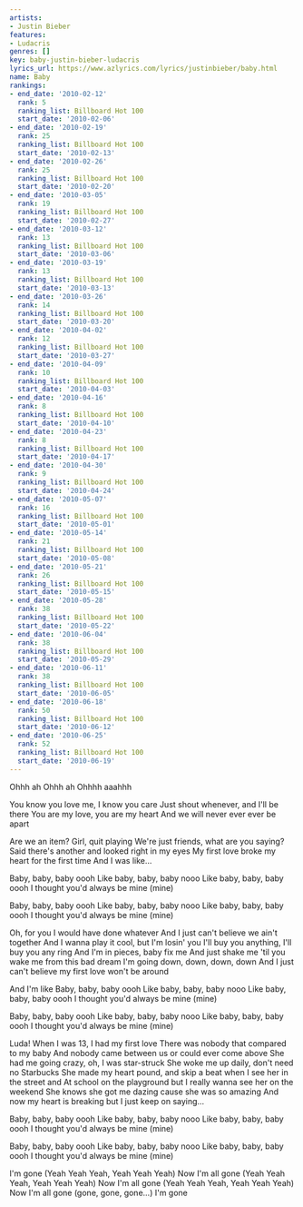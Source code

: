 ```yaml
---
artists:
- Justin Bieber
features:
- Ludacris
genres: []
key: baby-justin-bieber-ludacris
lyrics_url: https://www.azlyrics.com/lyrics/justinbieber/baby.html
name: Baby
rankings:
- end_date: '2010-02-12'
  rank: 5
  ranking_list: Billboard Hot 100
  start_date: '2010-02-06'
- end_date: '2010-02-19'
  rank: 25
  ranking_list: Billboard Hot 100
  start_date: '2010-02-13'
- end_date: '2010-02-26'
  rank: 25
  ranking_list: Billboard Hot 100
  start_date: '2010-02-20'
- end_date: '2010-03-05'
  rank: 19
  ranking_list: Billboard Hot 100
  start_date: '2010-02-27'
- end_date: '2010-03-12'
  rank: 13
  ranking_list: Billboard Hot 100
  start_date: '2010-03-06'
- end_date: '2010-03-19'
  rank: 13
  ranking_list: Billboard Hot 100
  start_date: '2010-03-13'
- end_date: '2010-03-26'
  rank: 14
  ranking_list: Billboard Hot 100
  start_date: '2010-03-20'
- end_date: '2010-04-02'
  rank: 12
  ranking_list: Billboard Hot 100
  start_date: '2010-03-27'
- end_date: '2010-04-09'
  rank: 10
  ranking_list: Billboard Hot 100
  start_date: '2010-04-03'
- end_date: '2010-04-16'
  rank: 8
  ranking_list: Billboard Hot 100
  start_date: '2010-04-10'
- end_date: '2010-04-23'
  rank: 8
  ranking_list: Billboard Hot 100
  start_date: '2010-04-17'
- end_date: '2010-04-30'
  rank: 9
  ranking_list: Billboard Hot 100
  start_date: '2010-04-24'
- end_date: '2010-05-07'
  rank: 16
  ranking_list: Billboard Hot 100
  start_date: '2010-05-01'
- end_date: '2010-05-14'
  rank: 21
  ranking_list: Billboard Hot 100
  start_date: '2010-05-08'
- end_date: '2010-05-21'
  rank: 26
  ranking_list: Billboard Hot 100
  start_date: '2010-05-15'
- end_date: '2010-05-28'
  rank: 38
  ranking_list: Billboard Hot 100
  start_date: '2010-05-22'
- end_date: '2010-06-04'
  rank: 38
  ranking_list: Billboard Hot 100
  start_date: '2010-05-29'
- end_date: '2010-06-11'
  rank: 38
  ranking_list: Billboard Hot 100
  start_date: '2010-06-05'
- end_date: '2010-06-18'
  rank: 50
  ranking_list: Billboard Hot 100
  start_date: '2010-06-12'
- end_date: '2010-06-25'
  rank: 52
  ranking_list: Billboard Hot 100
  start_date: '2010-06-19'
---
```


Ohhh ah
Ohhh ah
Ohhhh aaahhh

You know you love me, I know you care
Just shout whenever, and I'll be there
You are my love, you are my heart
And we will never ever ever be apart

Are we an item? Girl, quit playing
We're just friends, what are you saying?
Said there's another and looked right in my eyes
My first love broke my heart for the first time
And I was like...

Baby, baby, baby oooh
Like baby, baby, baby nooo
Like baby, baby, baby oooh
I thought you'd always be mine (mine)

Baby, baby, baby oooh
Like baby, baby, baby nooo
Like baby, baby, baby oooh
I thought you'd always be mine (mine)

Oh, for you I would have done whatever
And I just can't believe we ain't together
And I wanna play it cool, but I'm losin' you
I'll buy you anything, I'll buy you any ring
And I'm in pieces, baby fix me
And just shake me 'til you wake me from this bad dream
I'm going down, down, down, down
And I just can't believe my first love won't be around

And I'm like
Baby, baby, baby oooh
Like baby, baby, baby nooo
Like baby, baby, baby oooh
I thought you'd always be mine (mine)

Baby, baby, baby oooh
Like baby, baby, baby nooo
Like baby, baby, baby oooh
I thought you'd always be mine (mine)


Luda! When I was 13, I had my first love
There was nobody that compared to my baby
And nobody came between us or could ever come above
She had me going crazy, oh, I was star-struck
She woke me up daily, don't need no Starbucks
She made my heart pound, and skip a beat when I see her in the street and
At school on the playground but I really wanna see her on the weekend
She knows she got me dazing cause she was so amazing
And now my heart is breaking but I just keep on saying...

Baby, baby, baby oooh
Like baby, baby, baby nooo
Like baby, baby, baby oooh
I thought you'd always be mine (mine)

Baby, baby, baby oooh
Like baby, baby, baby nooo
Like baby, baby, baby oooh
I thought you'd always be mine (mine)

I'm gone (Yeah Yeah Yeah, Yeah Yeah Yeah)
Now I'm all gone (Yeah Yeah Yeah, Yeah Yeah Yeah)
Now I'm all gone (Yeah Yeah Yeah, Yeah Yeah Yeah)
Now I'm all gone (gone, gone, gone...)
I'm gone



